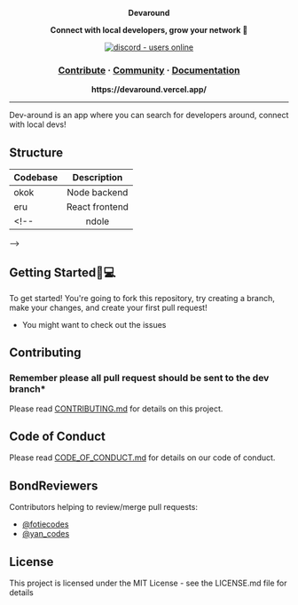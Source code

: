 <p align="center">
   <strong>Devaround</strong>
</p>
<p align="center">
  <strong>Connect with local developers, grow your network 🚀</strong>
</p>
<p align="center">
  <a href="#">
    <img src="https://img.shields.io/badge/Discord-Online-green?style=for-the-badge&logo=appveyor" alt="discord - users online" />
  </a>
</p>

<h3 align="center">  
  <a href="#">Contribute</a>
  <span> · </span>
  <a href="#">Community</a>
  <span> · </span>
  <a href="#">Documentation</a>
</h3>

<p align="center"><b>https://devaround.vercel.app/</b></p>

---
Dev-around is an app where you can search for developers around, connect with local devs!


## Structure

| Codebase |      Description      |
| :------- | :-------------------: |
| okok     |   Node backend        |
| eru      |   React frontend      |
<!-- | ndole    |   Mobile App          |
 -->

## Getting Started🚀💻
To get started! You're going to fork this repository, try creating a branch, make your changes, and create your first pull request!

* You might want to check out the issues


## Contributing
### Remember please all pull request should be sent to the dev branch*
Please read [CONTRIBUTING.md](https://github.com/FotieMConstant/dev-around/blob/main/CONTRIBUTING.md) for details on this project.

## Code of Conduct
Please read [CODE_OF_CONDUCT.md](https://github.com/FotieMConstant/dev-around/blob/main/CODE_OF_CONDUCT.md) for details on our code of conduct.

## BondReviewers
Contributors helping to review/merge pull requests:

* [@fotiecodes](https://github.com/FotieMConstant)
* [@yan_codes](https://github.com/TatchumNono)

## License
This project is licensed under the MIT License - see the LICENSE.md file for details  

<!-- ## Project setup
```
npm install
```

### Compiles and hot-reloads for development
```
npm run serve
```

### Compiles and minifies for production
```
npm run build
```

### Lints and fixes files
```
npm run lint
```
See [Configuration Reference](https://cli.vuejs.org/config/).
 -->
